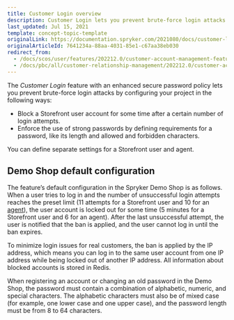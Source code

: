 ```yaml
---
title: Customer Login overview
description: Customer Login lets you prevent brute-force login attacks
last_updated: Jul 15, 2021
template: concept-topic-template
originalLink: https://documentation.spryker.com/2021080/docs/customer-login-overview
originalArticleId: 7641234a-88aa-4031-85e1-c67aa38eb030
redirect_from:
  - /docs/scos/user/features/202212.0/customer-account-management-feature-overview/customer-login-overview.html
  - /docs/pbc/all/customer-relationship-management/202212.0/customer-account-management-feature-overview/customer-login-overview.html
---
```


The *Customer Login* feature with an enhanced secure password policy lets you prevent brute-force login attacks by configuring your project in the following ways:

* Block a Storefront user account for some time after a certain number of login attempts.
* Enforce the use of strong passwords by defining requirements for a password, like its length and allowed and forbidden characters.

You can define separate settings for a Storefront user and agent.

## Demo Shop default configuration

The feature’s default configuration in the Spryker Demo Shop is as follows. When a user tries to log in and the number of unsuccessful login attempts reaches the preset limit (11 attempts for a Storefront user and 10 for an [agent](/docs/pbc/all/user-management/{{page.version}}/base-shop/agent-assist-feature-overview.html)), the user account is locked out for some time (5 minutes for a Storefront user and 6 for an agent). After the last unsuccessful attempt, the user is notified that the ban is applied, and the user cannot log in until the ban expires.

To minimize login issues for real customers, the ban is applied by the IP address, which means you can log in to the same user account from one IP address while being locked out of another IP address. All information about blocked accounts is stored in Redis.

When registering an account or changing an old password in the Demo Shop, the password must contain a combination of alphabetic, numeric, and special characters. The alphabetic characters must also be of mixed case (for example, one lower case and one upper case), and the password length must be from 8 to 64 characters.
